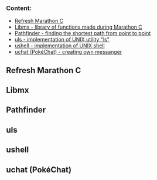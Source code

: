 <h3>Content:</h3>
<ul>
  <li><a href="#refresh-marathon-c">Refresh Marathon C</a></li>
  <li><a href="#libmx">Libmx - library of functions made during Marathon C</a></li>
  <li><a href="#pathfinder">Pathfinder - finding the shortest path from point to point</a></li>
  <li><a href="#uls">uls - implementation of UNIX utility "ls"</a></li>
  <li><a href="#ushell">ushell - implementation of UNIX shell</a></li>
  <li><a href="#uchat">uchat (PokéChat) - creating own messanger</a></li>
</ul>

<h2>Refresh Marathon C</h2>
<h2 id="libmx">Libmx</h2>
<h2 id="pathfinder">Pathfinder</h2>
<h2 id="uls">uls</h2>
<h2 id="ushell">ushell</h2>
<h2 id="uchat">uchat (PokéChat)</h2>

